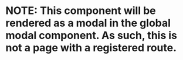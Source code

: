 <!--
 All GTAS code is Copyright 2016, The Department of Homeland Security (DHS), U.S. Customs and Border Protection (CBP).

 Please see license.txt for details.
-->

# NOTE: This component will be rendered as a modal in the global modal component. As such, this is not a page with a registered route.
